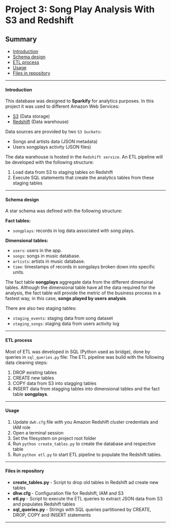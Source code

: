 # Project 3: Song Play Analysis With S3 and Redshift

## Summary
* [Introduction](#Introduction)
* [Schema design](#Schema-design)
* [ETL process](#ETL-process)
* [Usage](#Usage)
* [Files in repository](#Files-in-repository)
--------------------------------------------

#### Introduction

This database was designed to **Sparkify** for analytics purposes.
In this project it was used to different Amazon Web Services:
* [S3](https://aws.amazon.com/en/s3/) (Data storage)
* [Redshift](https://aws.amazon.com/en/redshift/) (Data warehouse)

Data sources are provided by two ``S3 buckets``:
* Songs and artists data (JSON metadata)
* Users songplays activity (JSON files)

The data warehouse is hosted in the ``Redshift service``. An ETL pipeline will be developed with the following structure:
1. Load data from S3 to staging tables on Redshift 
2. Execute SQL statements that create the analytics tables from these staging tables

--------------------------------------------

#### Schema design

A star schema was defined with the following structure:

**Fact tables:**  
* `songplays`: records in log data associated with song plays.

**Dimensional tables:** 
* `users`:  users in the app.
* `songs`: songs in music database.
* `artists`: artists in music database.
* `time`: timestamps of records in songplays broken down into specific units.

The fact table **songplays** aggregate data from the different dimensinal tables.
Although the dimensional table have all the data required for the analysis, the fact table will provide the metric of the business process in a fastest way, in this case, **songs played by users analysis**.

There are also two staging tables:
* `staging_events`: staging data from song dataset 
* `staging_songs`: staging data from users activity log 


--------------------------------------------

#### ETL process

Most of ETL was developed in SQL (Python used as bridge), done by queries in ``sql_queries.py`` file:
The ETL pipeline was build with the following data cleaning steps:
1. DROP existing tables
2. CREATE new tables
3. COPY data from S3 into stagging tables
4. INSERT data from stagging tables into dimensional tables and the fact table **songplays**.


--------------------------------------------

#### Usage

1. Update `dwh.cfg` file with you Amazon Redshift cluster credentials and IAM role
2. Open a terminal session
3. Set the filesystem on project root folder
4. Run `python create_tables.py` to create the database and respective table
5. Run `python etl.py` to start ETL pipeline to populate the Redshift tables.

--------------------------------------------

#### Files in repository

* <b> create_tables.py </b> - Script to drop old tables in Redshift ad create new tables
* <b> dhw.cfg </b> - Configuration file for Redshift, IAM and S3
* <b> etl.py </b> - Script to execute the ETL queries to extract JSON data from S3 and populates Redshift tables
* <b> sql_queries.py </b> - Strings with SQL queries partitioned by CREATE, DROP, COPY and INSERT statements


--------------------------------------------